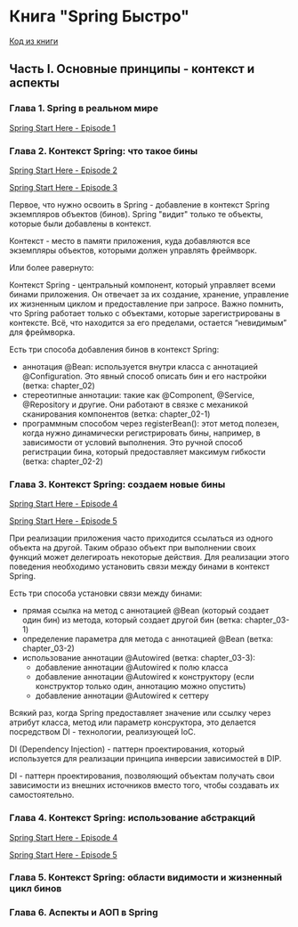 # Книга "Spring Быстро"

[Код из книги](https://manning-content.s3.amazonaws.com/download/a/32357a2-2420-4c0f-be67-645246ae0d94/code.zip)

## Часть I. Основные принципы - контекст и аспекты

### Глава 1. Spring в реальном мире

[Spring Start Here - Episode 1](https://www.youtube.com/watch?v=EhfUdb6do54&list=PLEocw3gLFc8W25hvuYb6EERd3F0aZjUQF)

### Глава 2. Контекст Spring: что такое бины

[Spring Start Here - Episode 2](https://www.youtube.com/watch?v=b8ocrkawS38&list=PLEocw3gLFc8W25hvuYb6EERd3F0aZjUQF)

[Spring Start Here - Episode 3](https://www.youtube.com/watch?v=uj9St3Rcehg&list=PLEocw3gLFc8W25hvuYb6EERd3F0aZjUQF)

Первое, что нужно освоить в Spring - добавление в контекст Spring экземпляров объектов (бинов). Spring "видит" только те объекты, которые были добавлены в контекст.

Контекст - место в памяти приложения, куда добавляются все экземпляры объектов, которыми должен управлять фреймворк.

Или более равернуто:

Контекст Spring - центральный компонент, который управляет всеми бинами приложения. Он отвечает за их создание, хранение, управление их жизненным циклом и предоставление при запросе. Важно помнить, что Spring работает только с объектами, которые зарегистрированы в контексте. Всё, что находится за его пределами, остается “невидимым” для фреймворка.

Есть три способа добавления бинов в контекст Spring:
- аннотация @Bean: используется внутри класса с аннотацией @Configuration. Это явный способ описать бин и его настройки (ветка: chapter_02)
- стереотипные аннотации: такие как @Component, @Service, @Repository и другие. Они работают в связке с механикой сканирования компонентов (ветка: chapter_02-1)
- программным способом через registerBean(): этот метод полезен, когда нужно динамически регистрировать бины, например, в зависимости от условий выполнения. Это ручной способ регистрации бина, который предоставляет максимум гибкости (ветка: chapter_02-2)

### Глава 3. Контекст Spring: создаем новые бины

[Spring Start Here - Episode 4](https://www.youtube.com/watch?v=CB7Tzu6-16M&list=PLEocw3gLFc8W25hvuYb6EERd3F0aZjUQF)

[Spring Start Here - Episode 5](https://www.youtube.com/watch?v=ZoeaLEOjayM&list=PLEocw3gLFc8W25hvuYb6EERd3F0aZjUQF)

При реализации приложения часто приходится ссылаться из одного объекта на другой. Таким образо объект при выполнении своих функций может делегироать некоторые действия. Для реализации этого поведения необходимо установить связи между бинами в контекст Spring.

Есть три способа установки связи между бинами:
- прямая ссылка на метод с аннотацией @Bean (который создает один бин) из метода, который создает другой бин (ветка: chapter_03-1)
- определение параметра для метода с аннотацией @Bean (ветка: chapter_03-2)
- использование аннотации @Autowired (ветка: chapter_03-3):
    - добавление аннотации @Autowired к полю класса
    - добавление аннотации @Autowired к конструктору (если конструктор только один, аннотацию можно опустить)
    - добавление аннотации @Autowired к сеттеру

Всякий раз, когда Spring предоставляет значение или ссылку через атрибут класса, метод или параметр консруктора, это делается посредством DI - технологии, реализующей IoC.

DI (Dependency Injection) - паттерн проектирования, который используется для реализации принципа инверсии зависимостей в DIP.

DI - паттерн проектирования, позволяющий объектам получать свои зависимости из внешних источников вместо того, чтобы создавать их самостоятельно.

### Глава 4. Контекст Spring: использование абстракций

[Spring Start Here - Episode 4](https://www.youtube.com/watch?v=YinPemPVTFQ&list=PLEocw3gLFc8W25hvuYb6EERd3F0aZjUQF)

[Spring Start Here - Episode 5](https://www.youtube.com/watch?v=PDVBkuwBwwk&list=PLEocw3gLFc8W25hvuYb6EERd3F0aZjUQF)

### Глава 5. Контекст Spring: области видимости и жизненный цикл бинов

### Глава 6. Аспекты и АОП в Spring

